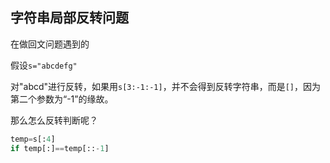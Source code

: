 ## 字符串局部反转问题
在做回文问题遇到的

假设`s="abcdefg"`

对"abcd"进行反转，如果用`s[3:-1:-1]`，并不会得到反转字符串，而是`[]`，因为第二个参数为“-1”的缘故。

那么怎么反转判断呢？

```py
temp=s[:4]
if temp[:]==temp[::-1]
```